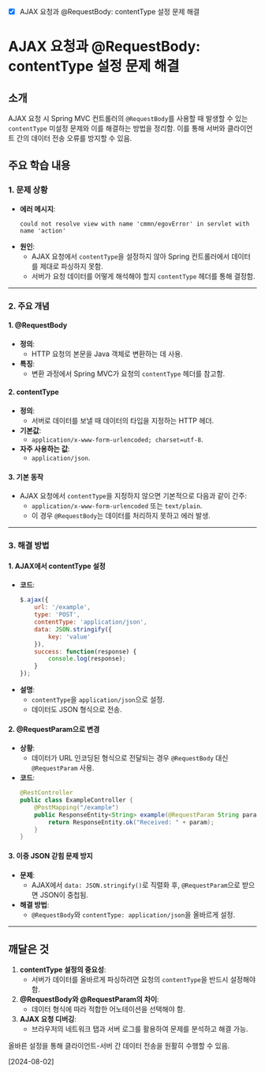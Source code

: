 - [x] AJAX 요청과 @RequestBody: contentType 설정 문제 해결

# AJAX 요청과 @RequestBody: contentType 설정 문제 해결

## 소개
AJAX 요청 시 Spring MVC 컨트롤러의 `@RequestBody`를 사용할 때 발생할 수 있는 `contentType` 미설정 문제와 이를 해결하는 방법을 정리함. 이를 통해 서버와 클라이언트 간의 데이터 전송 오류를 방지할 수 있음.

## 주요 학습 내용

### 1. 문제 상황
- **에러 메시지**:
  ```
  could not resolve view with name 'cmmn/egovError' in servlet with name 'action'
  ```
- **원인**:
  - AJAX 요청에서 `contentType`을 설정하지 않아 Spring 컨트롤러에서 데이터를 제대로 파싱하지 못함.
  - 서버가 요청 데이터를 어떻게 해석해야 할지 `contentType` 헤더를 통해 결정함.

---

### 2. 주요 개념

#### 1. @RequestBody
- **정의**:
  - HTTP 요청의 본문을 Java 객체로 변환하는 데 사용.
- **특징**:
  - 변환 과정에서 Spring MVC가 요청의 `contentType` 헤더를 참고함.

#### 2. contentType
- **정의**:
  - 서버로 데이터를 보낼 때 데이터의 타입을 지정하는 HTTP 헤더.
- **기본값**:
  - `application/x-www-form-urlencoded; charset=utf-8`.
- **자주 사용하는 값**:
  - `application/json`.

#### 3. 기본 동작
- AJAX 요청에서 `contentType`을 지정하지 않으면 기본적으로 다음과 같이 간주:
  - `application/x-www-form-urlencoded` 또는 `text/plain`.
  - 이 경우 `@RequestBody`는 데이터를 처리하지 못하고 에러 발생.

---

### 3. 해결 방법

#### 1. AJAX에서 contentType 설정
- **코드**:
  ```javascript
  $.ajax({
      url: '/example',
      type: 'POST',
      contentType: 'application/json',
      data: JSON.stringify({
          key: 'value'
      }),
      success: function(response) {
          console.log(response);
      }
  });
  ```
- **설명**:
  - `contentType`을 `application/json`으로 설정.
  - 데이터도 JSON 형식으로 전송.

#### 2. @RequestParam으로 변경
- **상황**:
  - 데이터가 URL 인코딩된 형식으로 전달되는 경우 `@RequestBody` 대신 `@RequestParam` 사용.
- **코드**:
  ```java
  @RestController
  public class ExampleController {
      @PostMapping("/example")
      public ResponseEntity<String> example(@RequestParam String param) {
          return ResponseEntity.ok("Received: " + param);
      }
  }
  ```

#### 3. 이중 JSON 갇힘 문제 방지
- **문제**:
  - AJAX에서 `data: JSON.stringify()`로 직렬화 후, `@RequestParam`으로 받으면 JSON이 중첩됨.
- **해결 방법**:
  - `@RequestBody`와 `contentType: application/json`을 올바르게 설정.

---

## 깨달은 것

1. **contentType 설정의 중요성**:
   - 서버가 데이터를 올바르게 파싱하려면 요청의 `contentType`을 반드시 설정해야 함.
2. **@RequestBody와 @RequestParam의 차이**:
   - 데이터 형식에 따라 적합한 어노테이션을 선택해야 함.
3. **AJAX 요청 디버깅**:
   - 브라우저의 네트워크 탭과 서버 로그를 활용하여 문제를 분석하고 해결 가능.

올바른 설정을 통해 클라이언트-서버 간 데이터 전송을 원활히 수행할 수 있음.


[2024-08-02]
